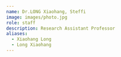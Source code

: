 ```yaml
---
name: Dr.LONG Xiaohang, Steffi
image: images/photo.jpg
role: staff
description: Research Assistant Professor
aliases:
  - Xiaohang Long
  - Long Xiaohang
---
```

